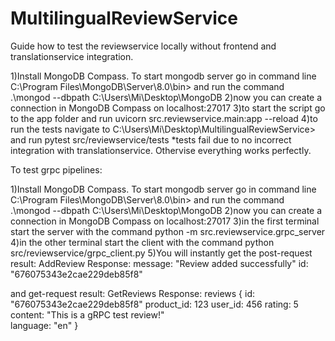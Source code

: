 # MultilingualReviewService

Guide how to test the reviewservice locally without frontend and translationservice integration.

1)Install MongoDB Compass. To start mongodb server go in command line
C:\Program Files\MongoDB\Server\8.0\bin>
and run the command 
.\mongod --dbpath C:\Users\Mi\Desktop\MongoDB
2)now you can create a connection in MongoDB Compass on localhost:27017
3)to start the script go to the app folder and run
uvicorn src.reviewservice.main:app --reload
4)to run the tests navigate to C:\Users\Mi\Desktop\MultilingualReviewService> and run
pytest src/reviewservice/tests
*tests fail due to no incorrect integration with translationservice. Othervise everything works perfectly.

To test grpc pipelines:

1)Install MongoDB Compass. To start mongodb server go in command line
C:\Program Files\MongoDB\Server\8.0\bin>
and run the command 
.\mongod --dbpath C:\Users\Mi\Desktop\MongoDB
2)now you can create a connection in MongoDB Compass on localhost:27017
3)in the first terminal start the server with the command 
python -m src.reviewservice.grpc_server
4)in the other terminal start the client with the command 
python src/reviewservice/grpc_client.py
5)You will instantly get the post-request result:
AddReview Response: message: "Review added successfully"
id: "676075343e2cae229deb85f8"

and get-request result:
GetReviews Response: reviews {
  id: "676075343e2cae229deb85f8"
  product_id: 123
  user_id: 456
  rating: 5
  content: "This is a gRPC test review!"   
  language: "en"
}

